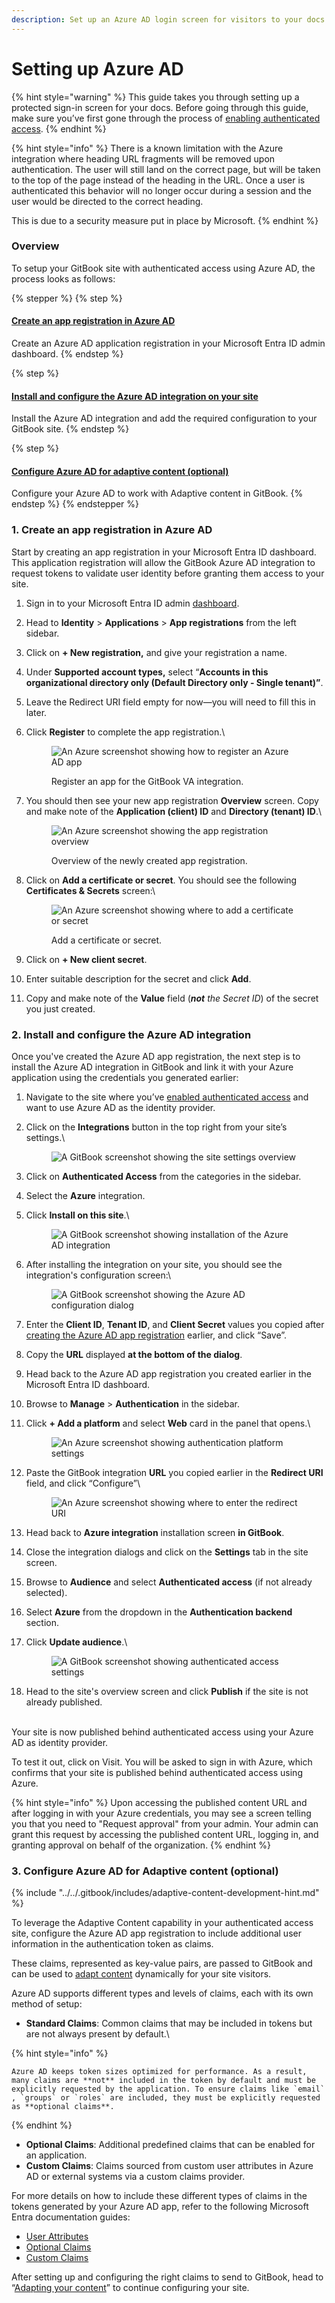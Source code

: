 ```yaml
---
description: Set up an Azure AD login screen for visitors to your docs.
---
```


# Setting up Azure AD

{% hint style="warning" %}
This guide takes you through setting up a protected sign-in screen for your docs. Before going through this guide, make sure you’ve first gone through the process of [enabling authenticated access](enabling-authenticated-access.md).
{% endhint %}

{% hint style="info" %}
There is a known limitation with the Azure integration where heading URL fragments will be removed upon authentication. The user will still land on the correct page, but will be taken to the top of the page instead of the heading in the URL. Once a user is authenticated this behavior will no longer occur during a session and the user would be directed to the correct heading.

This is due to a security measure put in place by Microsoft.
{% endhint %}

### Overview

To setup your GitBook site with authenticated access using Azure AD, the process looks as follows:

{% stepper %}
{% step %}
#### [Create an app registration in Azure AD](setting-up-azure-ad.md#id-1.-create-an-app-registration-in-azure-a-d)

Create an Azure AD application registration in your Microsoft Entra ID admin dashboard.
{% endstep %}

{% step %}
#### [Install and configure the Azure AD integration on your site](setting-up-azure-ad.md#id-2.-install-and-configure-the-azure-a-d-integration)

Install the Azure AD integration and add the required configuration to your GitBook site.
{% endstep %}

{% step %}
#### [Configure Azure AD for adaptive content (optional)](setting-up-azure-ad.md#id-3.-configure-azure-a-d-for-adaptive-content-optional)

Configure your Azure AD to work with Adaptive content in GitBook.
{% endstep %}
{% endstepper %}

### 1. Create an app registration in Azure AD

Start by creating an app registration in your Microsoft Entra ID dashboard. This application registration will allow the GitBook Azure AD integration to request tokens to validate user identity before granting them access to your site.

1. Sign in to your Microsoft Entra ID admin [dashboard](https://entra.microsoft.com/).
2. Head to **Identity** > **Applications** > **App registrations** from the left sidebar.
3. Click on **+ New registration,** and give your registration a name.
4. Under **Supported account types,** select “**Accounts in this organizational directory only (Default Directory only - Single tenant)”**.
5. Leave the Redirect URI field empty for now—you will need to fill this in later.
6.  Click **Register** to complete the app registration.\\

    <figure><img src="../../.gitbook/assets/azure_ad_integration_register_app.png" alt="An Azure screenshot showing how to register an Azure AD app"><figcaption><p>Register an app for the GitBook VA integration.</p></figcaption></figure>
7.  You should then see your new app registration **Overview** screen. Copy and make note of the **Application (client) ID** and **Directory (tenant) ID**.\\

    <figure><img src="../../.gitbook/assets/azure_ad_integration_app_reg_overview.png" alt="An Azure screenshot showing the app registration overview"><figcaption><p>Overview of the newly created app registration.</p></figcaption></figure>
8.  Click on **Add a certificate or secret**. You should see the following **Certificates & Secrets** screen:\\

    <figure><img src="../../.gitbook/assets/azure_ad_integration_client_secrets.png" alt="An Azure screenshot showing where to add a certificate or secret"><figcaption><p>Add a certificate or secret.</p></figcaption></figure>
9. Click on **+ New client secret**.
10. Enter suitable description for the secret and click **Add**.
11. Copy and make note of the **Value** field (_**not** the Secret ID_) of the secret you just created.

### 2. Install and configure the Azure AD integration

Once you've created the Azure AD app registration, the next step is to install the Azure AD integration in GitBook and link it with your Azure application using the credentials you generated earlier:

1. Navigate to the site where you’ve [enabled authenticated access](enabling-authenticated-access.md#enable-authenticated-access) and want to use Azure AD as the identity provider.
2.  Click on the **Integrations** button in the top right from your site’s settings.\\

    <figure><img src="../../.gitbook/assets/va_site_integration_overview_screen.png" alt="A GitBook screenshot showing the site settings overview"><figcaption></figcaption></figure>
3. Click on **Authenticated Access** from the categories in the sidebar.
4. Select the **Azure** integration.
5.  Click **Install on this site**.\\

    <figure><img src="../../.gitbook/assets/azure_ad_install_on_site_screen.png" alt="A GitBook screenshot showing installation of the Azure AD integration"><figcaption></figcaption></figure>
6.  After installing the integration on your site, you should see the integration's configuration screen:\\

    <figure><img src="../../.gitbook/assets/azure_ad_config_dialog.png" alt="A GitBook screenshot showing the Azure AD configuration dialog"><figcaption></figcaption></figure>
7. Enter the **Client ID**, **Tenant ID**, and **Client Secret** values you copied after [creating the Azure AD app registration](setting-up-azure-ad.md#id-1.-create-an-app-registration-in-azure-a-d) earlier, and click “Save”.
8. Copy the **URL** displayed **at the bottom of the dialog**.
9. Head back to the Azure AD app registration you created earlier in the Microsoft Entra ID dashboard.
10. Browse to **Manage** > **Authentication** in the sidebar.
11. Click **+ Add a platform** and select **Web** card in the panel that opens.\\

    <figure><img src="../../.gitbook/assets/azure_ad_app_reg_authentication.png" alt="An Azure screenshot showing authentication platform settings"><figcaption></figcaption></figure>
12. Paste the GitBook integration **URL** you copied earlier in the **Redirect URI** field, and click “Configure”\\

    <figure><img src="../../.gitbook/assets/image.png" alt="An Azure screenshot showing where to enter the redirect URI"><figcaption></figcaption></figure>
13. Head back to **Azure integration** installation screen **in GitBook**.
14. Close the integration dialogs and click on the **Settings** tab in the site screen.
15. Browse to **Audience** and select **Authenticated access** (if not already selected).
16. Select **Azure** from the dropdown in the **Authentication backend** section.
17. Click **Update audience**.\\

    <figure><img src="../../.gitbook/assets/Screenshot 2025-03-24 at 18.41.45.png" alt="A GitBook screenshot showing authenticated access settings"><figcaption></figcaption></figure>
18. Head to the site's overview screen and click **Publish** if the site is not already published.

\
Your site is now published behind authenticated access using your Azure AD as identity provider.

To test it out, click on Visit. You will be asked to sign in with Azure, which confirms that your site is published behind authenticated access using Azure.

{% hint style="info" %}
Upon accessing the published content URL and after logging in with your Azure credentials, you may see a screen telling you that you need to "Request approval" from your admin. Your admin can grant this request by accessing the published content URL, logging in, and granting approval on behalf of the organization.
{% endhint %}

### 3. Configure Azure AD for Adaptive content (optional)

{% include "../../.gitbook/includes/adaptive-content-development-hint.md" %}

To leverage the Adaptive Content capability in your authenticated access site, configure the Azure AD app registration to include additional user information in the authentication token as claims.

These claims, represented as key-value pairs, are passed to GitBook and can be used to [adapt content](../adaptive-content/adapting-your-content.md) dynamically for your site visitors.

Azure AD supports different types and levels of claims, each with its own method of setup:

* **Standard Claims**: Common claims that may be included in tokens but are not always present by default.\\

{% hint style="info" %}
```
Azure AD keeps token sizes optimized for performance. As a result, many claims are **not** included in the token by default and must be explicitly requested by the application. To ensure claims like `email` , `groups` or `roles` are included, they must be explicitly requested as **optional claims**.
```
{% endhint %}

* **Optional Claims**: Additional predefined claims that can be enabled for an application.
* **Custom Claims**: Claims sourced from custom user attributes in Azure AD or external systems via a custom claims provider.

For more details on how to include these different types of claims in the tokens generated by your Azure AD app, refer to the following Microsoft Entra documentation guides:

* [User Attributes](https://learn.microsoft.com/en-us/entra/external-id/customers/how-to-add-attributes-to-token)
* [Optional Claims](https://learn.microsoft.com/en-us/entra/identity-platform/optional-claims?toc=%2Fentra%2Fexternal-id%2Ftoc.json\&bc=%2Fentra%2Fexternal-id%2Fbreadcrumb%2Ftoc.json\&tabs=appui)
* [Custom Claims](https://learn.microsoft.com/en-us/entra/identity-platform/custom-claims-provider-overview)

After setting up and configuring the right claims to send to GitBook, head to “[Adapting your content](../adaptive-content/adapting-your-content.md)” to continue configuring your site.
